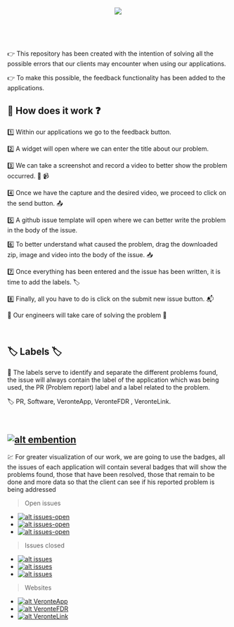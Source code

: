 <br>
<p align="center">
<img src="https://user-images.githubusercontent.com/101524106/172641154-0bf1229e-a489-4c1b-81be-338f78a0f5e6.png">
</p>


<br><br><br>


👉 This repository has been created with the intention of solving all the possible errors that our clients may encounter when using our applications.

👉 To make this possible, the feedback functionality has been added to the applications.

## 🧾 How does it work ❓

1️⃣ Within our applications we go to the feedback button.

2️⃣ A widget will open where we can enter the title about our problem.

3️⃣ We can take a screenshot and record a video to better show the problem occurred. 📸 📹

4️⃣ Once we have the capture and the desired video, we proceed to click on the send button. 📤

5️⃣ A github issue template will open where we can better write the problem in the body of the issue.

6️⃣ To better understand what caused the problem, drag the downloaded zip, image and video into the body of the issue. 📥

7️⃣ Once everything has been entered and the issue has been written, it is time to add the labels. 🏷️

8️⃣ Finally, all you have to do is click on the submit new issue button. 📬

🌟 Our engineers will take care of solving the problem 🌟

<br>

## 🏷️ Labels 🏷️


📝 The labels serve to identify and separate the different problems found, the issue will always contain the label of the application which was being used, 
    the PR (Problem report) label and a label related to the problem.

🏷️ PR, Software, VeronteApp, VeronteFDR , VeronteLink.

<br>

## [![alt embention](https://img.shields.io/static/v1?label=Badges&message=Embention&color=green&style=for-the-badge)](https://github.com/embention/ISS)

💹 For greater visualization of our work, we are going to use the badges, all the issues of each application will contain several badges that will show the problems found, those that have been resolved, those that remain to be done and more data so that the client can see if his reported problem is being addressed



> Open issues
* [![alt issues-open](https://img.shields.io/github/issues/embention/ISS/VeronteApp?color=blue&label=ISS%2FVeronteApp&logo=github&style=for-the-badge)](https://github.com/embention/ISS/issues/VeronteApp)
* [![alt issues-open](https://img.shields.io/github/issues/embention/ISS/VeronteFDR?color=blue&label=ISS%2FVeronteFDR&logo=github&style=for-the-badge)](https://github.com/embention/ISS/issues/VeronteFDR)
* [![alt issues-open](https://img.shields.io/github/issues/embention/ISS/VeronteLink?color=blue&label=ISS%2FVeronteLink&logo=github&style=for-the-badge)](https://github.com/embention/ISS/issues/VeronteLink)

> Issues closed
  
* [![alt issues](https://img.shields.io/github/issues-closed/embention/ISS/VeronteApp?label=ISS%2FVeronteApp%20&logo=github&style=for-the-badge)](https://github.com/embention/ISS/issues/VeronteApp) 
* [![alt issues](https://img.shields.io/github/issues-closed/embention/ISS/VeronteFDR?label=ISS%2FVeronteFDR%20&logo=github&style=for-the-badge)](https://github.com/embention/ISS/issues/VeronteFDR)
* [![alt issues](https://img.shields.io/github/issues-closed/embention/ISS/VeronteLink?label=ISS%2FVeronteLink%20&logo=github&style=for-the-badge)](https://github.com/embention/ISS/issues/VeronteLink)

> Websites 

* [![alt VeronteApp](https://img.shields.io/website?down_color=red&down_message=Down&label=VeronteApp&logo=github&style=for-the-badge&up_color=green&up_message=Up&url=https%3A%2F%2Fdev-vapp.embention.net%2F)](https://dev-vapp.embention.net/)
* [![alt VeronteFDR](https://img.shields.io/website?down_color=red&down_message=Down&label=VeronteFDR&logo=github&style=for-the-badge&up_color=green&up_message=Up&url=https%3A%2F%2Fdev-fdr.embention.net%2F)](https://dev-fdr.embention.net/)
* [![alt VeronteLink](https://img.shields.io/website?down_color=red&down_message=Down&label=VeronteLink&logo=github&style=for-the-badge&up_color=green&up_message=Up&url=https%3A%2F%2Fdev-link.embention.net%2F)](https://dev-link.embention.net/)

